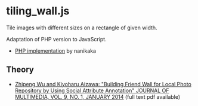 # tiling_wall.js

Tile images with different sizes on a rectangle of given width.

Adaptation of PHP version to JavaScript.

* [PHP implementation](https://github.com/nanikaka/tiling_wall) by nanikaka

## Theory

* [Zhipeng Wu and Kiyoharu Aizawa: "Building Friend Wall for Local Photo Repository by Using Social Attribute Annotation" JOURNAL OF MULTIMEDIA, VOL. 9, NO. 1, JANUARY 2014](http://www.ojs.academypublisher.com/index.php/jmm/article/view/jmm0901413) (full text pdf available)
